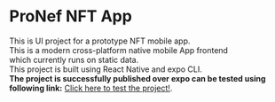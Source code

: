 # ProNef NFT App 

This is UI project for a prototype NFT mobile app.\
This is a modern cross-platform native mobile App frontend\
which currently runs on static data.\
This project is built using React Native and expo CLI.\
**The project is successfully published over expo can be tested using following link:**
[Click here to test the project!](https://expo.dev/@aniru.dh/react_native_app?serviceType=classic&distribution=expo-go).